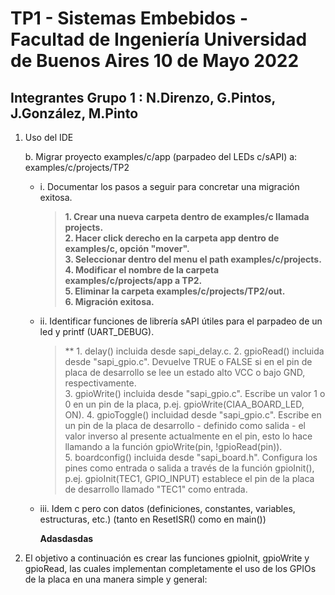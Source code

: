 # TP1 - Sistemas Embebidos - Facultad de Ingeniería Universidad de Buenos Aires 10 de Mayo 2022

## Integrantes Grupo 1 : N.Direnzo, G.Pintos, J.González, M.Pinto


1. Uso del IDE

   b. Migrar proyecto examples/c/app (parpadeo del LEDs c/sAPI) a: examples/c/projects/TP2
      - i. Documentar los pasos a seguir para concretar una migración exitosa.  
           >**1. Crear una nueva carpeta dentro de examples/c llamada projects.  
             2. Hacer click derecho en la carpeta app dentro de examples/c, opción "mover".  
             3. Seleccionar dentro del menu el path examples/c/projects.  
             4. Modificar el nombre de la carpeta examples/c/projects/app a TP2.  
             5. Eliminar la carpeta examples/c/projects/TP2/out.  
             6. Migración exitosa.**  
      - ii. Identificar funciones de librería sAPI útiles para el parpadeo de un led y printf (UART_DEBUG). 
           >** 1. delay() incluida desde sapi_delay.c.
             2. gpioRead() incluida desde "sapi_gpio.c". Devuelve TRUE o FALSE si en el pin de placa de desarrollo se lee un estado alto VCC o bajo GND, respectivamente.  
             3. gpioWrite() incluida desde "sapi_gpio.c". Escribe un valor 1 o 0 en un pin de la placa, p.ej. gpioWrite(CIAA_BOARD_LED, ON).
             4. gpioToggle() incluidad desde "sapi_gpio.c". Escribe en un pin de la placa de desarrollo - definido como salida - el valor inverso al presente actualmente en el pin, esto lo hace llamando a la función gpioWrite(pin, !gpioRead(pin)).  
             5. boardconfig() incluida desde "sapi_board.h". Configura los pines como entrada o salida a través de la función gpioInit(), p.ej. gpioInit(TEC1, GPIO_INPUT) establece el pin de la placa de desarrollo llamado "TEC1" como entrada. 
             
      - iii. Idem c pero con datos (definiciones, constantes, variables, estructuras, etc.) (tanto en ResetISR() como en main())
           
          **Adasdasdas**
          
2. El objetivo a continuación es crear las funciones gpioInit, gpioWrite y gpioRead, las cuales implementan completamente el uso de los
GPIOs de la placa en una manera simple y general: 

